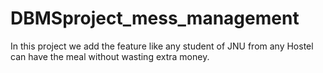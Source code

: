 # DBMSproject_mess_management
In this project we add the feature like any student of JNU from any Hostel can have the meal without wasting extra money.
